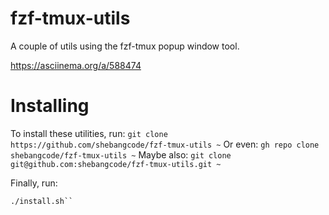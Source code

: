 # fzf-tmux-utils
A couple of utils using the fzf-tmux popup window tool.

https://asciinema.org/a/588474

# Installing

To install these utilities, run:
```git clone https://github.com/shebangcode/fzf-tmux-utils ~```
Or even:
```gh repo clone shebangcode/fzf-tmux-utils ~```
Maybe also:
```git clone git@github.com:shebangcode/fzf-tmux-utils.git ~```

Finally, run:
```cd ~/fzf-tmux-utils
./install.sh``
